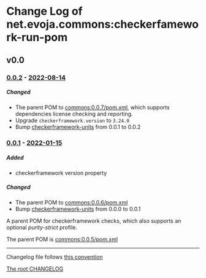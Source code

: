 # Change Log of net.evoja.commons:checkerfamework-run-pom

<!---
#### [Unreleased][unreleased]
##### Added
##### Changed
##### Deprecated
##### Removed
##### Fixed
##### Security
##### Broken
--->


## v0.0

### [0.0.2] - [2022-08-14][c-0.0.2]
##### Changed
* The parent POM to [commons:0.0.7/pom.xml](https://github.com/evoja/java-commons/blob/commons/0.0.7/pom.xml),
	which supports dependencies license checking and reporting.
* Upgrade `checkerframework.version` to `3.24.0`
* Bump [checkerframework-units](checkerframework-units/) from 0.0.1 to 0.0.2


### [0.0.1] - [2022-01-15][c-0.0.1]
##### Added
* checkerframework version property

##### Changed
* The parent POM to [commons:0.0.6/pom.xml](https://github.com/evoja/java-commons/blob/commons/0.0.6/pom.xml)
* Bump [checkerframework-units](checkerframework-units/) from 0.0.0 to 0.0.1


A parent POM for checkerframework checks, which also supports
an optional _purity-strict_ profile.

The parent POM is [commons:0.0.5/pom.xml](https://github.com/evoja/java-commons/blob/commons/0.0.5/pom.xml)





------------
Changelog file follows [this convention](https://keepachangelog.com/)

[The root CHANGELOG](/CHANGELOG.md)


[unreleased]: https://github.com/evoja/java-commons/compare/checkerfamework-run-pom/0.0.2...master

[c-0.0.2]: https://github.com/evoja/java-commons/compare/checkerfamework-run-pom/0.0.1...checkerfamework-stubs-nullness/0.0.2
[0.0.2]: https://github.com/evoja/java-commons/tree/checkerfamework-run-pom/0.0.2

[c-0.0.1]: https://github.com/evoja/java-commons/compare/checkerfamework-run-pom/0.0.0...checkerfamework-stubs-nullness/0.0.1
[0.0.1]: https://github.com/evoja/java-commons/tree/checkerfamework-run-pom/0.0.1

[0.0.0]: https://github.com/evoja/java-commons/tree/checkerfamework-run-pom/0.0.0

